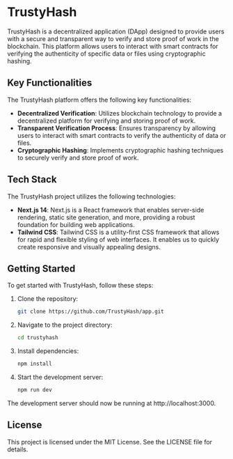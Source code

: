 # TrustyHash

TrustyHash is a decentralized application (DApp) designed to provide users with a secure and transparent way to verify and store proof of work in the blockchain. This platform allows users to interact with smart contracts for verifying the authenticity of specific data or files using cryptographic hashing.

## Key Functionalities

The TrustyHash platform offers the following key functionalities:

- **Decentralized Verification**: Utilizes blockchain technology to provide a decentralized platform for verifying and storing proof of work.
- **Transparent Verification Process**: Ensures transparency by allowing users to interact with smart contracts to verify the authenticity of data or files.
- **Cryptographic Hashing**: Implements cryptographic hashing techniques to securely verify and store proof of work.

## Tech Stack

The TrustyHash project utilizes the following technologies:

- **Next.js 14**: Next.js is a React framework that enables server-side rendering, static site generation, and more, providing a robust foundation for building web applications.
- **Tailwind CSS**: Tailwind CSS is a utility-first CSS framework that allows for rapid and flexible styling of web interfaces. It enables us to quickly create responsive and visually appealing designs.

## Getting Started

To get started with TrustyHash, follow these steps:

1. Clone the repository:

   ```bash
   git clone https://github.com/TrustyHash/app.git

   ```

2. Navigate to the project directory:

   ```bash
   cd trustyhash

   ```

3. Install dependencies:

   ```bash
   npm install

   ```

4. Start the development server:

   ```bash
   npm run dev
   ```

The development server should now be running at http://localhost:3000.

## License

This project is licensed under the MIT License. See the LICENSE file for details.
